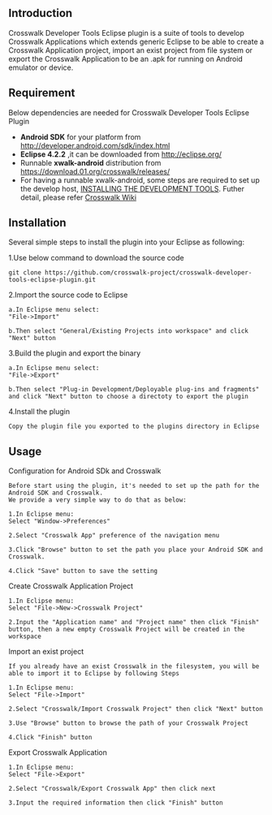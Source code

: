 ## Introduction ##

Crosswalk Developer Tools Eclipse plugin is a suite of tools to develop Crosswalk Applications which extends generic Eclipse to be able to create a Crosswalk Application project, import an exist project from file system or export the Crosswalk Application to be an .apk for running on Android emulator or device.

## Requirement ##
Below dependencies are needed for Crosswalk Developer Tools Eclipse Plugin

*   **Android SDK** for your platform from http://developer.android.com/sdk/index.html
*   **Eclipse 4.2.2** ,it can be downloaded from http://eclipse.org/ 
*   Runnable **xwalk-android** distribution from https://download.01.org/crosswalk/releases/
*   For having a runnable xwalk-android, some steps are required to set up the develop host, [INSTALLING THE DEVELOPMENT TOOLS](https://crosswalk-project.org/#documentation/getting_started/host_setup/Installing-the-dev-tools). Futher detail, please refer [Crosswalk Wiki](http://crosswalk-project.org/#wiki)

## Installation ##
Several simple steps to install the plugin into your Eclipse as following:

1.Use below command to download the source code

    git clone https://github.com/crosswalk-project/crosswalk-developer-tools-eclipse-plugin.git

2.Import the source code to Eclipse

    a.In Eclipse menu select:
    "File->Import"
    
    b.Then select "General/Existing Projects into workspace" and click "Next" button

3.Build the plugin and export the binary

    a.In Eclipse menu select:
    "File->Export"
    
    b.Then select "Plug-in Development/Deployable plug-ins and fragments" and click "Next" button to choose a directoty to export the plugin

4.Install the plugin

    Copy the plugin file you exported to the plugins directory in Eclipse

## Usage ##

Configuration for Android SDk and Crosswalk
 
    Before start using the plugin, it's needed to set up the path for the Android SDK and Crosswalk.
    We provide a very simple way to do that as below:
    
    1.In Eclipse menu:
    Select "Window->Preferences"
    
    2.Select "Crosswalk App" preference of the navigation menu

    3.Click "Browse" button to set the path you place your Android SDK and Crosswalk.
    
    4.Click "Save" button to save the setting

Create Crosswalk Application Project

    1.In Eclipse menu:
    Select "File->New->Crosswalk Project"

    2.Input the "Application name" and "Project name" then click "Finish" button, then a new empty Crosswalk Project will be created in the workspace

Import an exist project
    
    If you already have an exist Crosswalk in the filesystem, you will be able to import it to Eclipse by following Steps
   
    1.In Eclipse menu:
    Select "File->Import"
    
    2.Select "Crosswalk/Import Crosswalk Project" then click "Next" button

    3.Use "Browse" button to browse the path of your Crosswalk Project
    
    4.Click "Finish" button 

Export Crosswalk Application

    1.In Eclipse menu:
    Select "File->Export"

    2.Select "Crosswalk/Export Crosswalk App" then click next

    3.Input the required information then click "Finish" button
